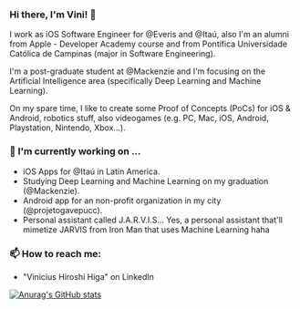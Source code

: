 ### Hi there, I'm Vini! 👋

I work as iOS Software Engineer for @Everis and @Itaú, also I'm an alumni from Apple - Developer Academy course and from Pontífica Universidade Católica de Campinas (major in Software Engineering).

I'm a post-graduate student at @Mackenzie and I'm focusing on the Artificial Intelligence area (specifically Deep Learning and Machine Learning).

On my spare time, I like to create some Proof of Concepts (PoCs) for iOS & Android, robotics stuff, also videogames (e.g. PC, Mac, iOS, Android, Playstation, Nintendo, Xbox...). 

### 🌱 I'm currently working on ...
- iOS Apps for @Itaú in Latin America.
- Studying Deep Learning and Machine Learning on my graduation (@Mackenzie).
- Android app for an non-profit organization in my city (@projetogavepucc).
- Personal assistant called J.A.R.V.I.S... Yes, a personal assistant that'll mimetize JARVIS from Iron Man that uses Machine Learning haha

### 📫 How to reach me:
- "Vinicius Hiroshi Higa" on LinkedIn


[![Anurag's GitHub stats](https://github-readme-stats.vercel.app/api?username=vinihiga)](https://github.com/anuraghazra/github-readme-stats)
